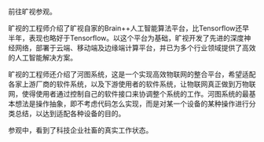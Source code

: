 前往旷视参观。

旷视的工程师介绍了旷视自家的Brain++人工智能算法平台，比Tensorflow还早半年，表现也略好于Tensorflow。以这个平台为基础，旷视开发了先进的深度神经网络，部署于云端、移动端及边缘端计算平台，并已为多个行业领域提供了高效的人工智能解决方案。

旷视的工程师还介绍了河图系统，这是一个实现高效物联网的整合平台，希望适配各家上游厂商的软件系统，以及下游使用者的软件系统，让物联网真正做到万物联网，使得使用者通过控制自己的软件接口来协调整个系统的工作。河图系统的最基本想法是操作抽象，即不考虑代码怎么实现，而是对某一个设备的某种操作进行分类总结，以达到适配各种设备的目的。

参观中，看到了科技企业社畜的真实工作状态。